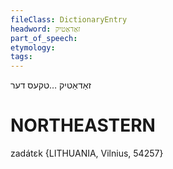 ```yaml
---
fileClass: DictionaryEntry
headword: זאַדאַטיק
part_of_speech: 
etymology: 
tags: 
---
```

זאַדאַטיק
…טקעס
דער

NORTHEASTERN
==============

zadátɛk {LITHUANIA, Vilnius, 54257}